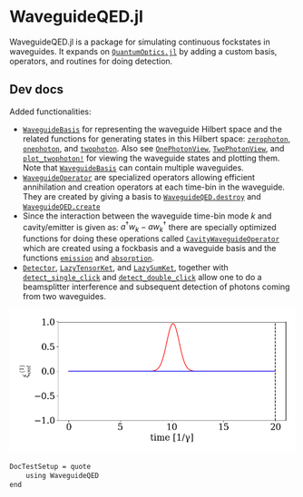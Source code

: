 # WaveguideQED.jl

WaveguideQED.jl is a package for simulating continuous fockstates in waveguides. It expands on [`QuantumOptics.jl`](https://qojulia.org/) by adding a custom basis, operators, and routines for doing detection. 

## Dev docs
Added functionalities:
* [`WaveguideBasis`](@ref) for representing the waveguide Hilbert space and the related functions for generating states in this Hilbert space: [`zerophoton`](@ref), [`onephoton`](@ref), and [`twophoton`](@ref). Also see [`OnePhotonView`](@ref), [`TwoPhotonView`](@ref), and [`plot_twophoton!`](@ref) for viewing the waveguide states and plotting them. Note that [`WaveguideBasis`](@ref) can contain multiple waveguides.
* [`WaveguideOperator`](@ref) are specialized operators allowing efficient annihilation and creation operators at each time-bin in the waveguide. They are created by giving a basis to [`WaveguideQED.destroy`](@ref) and [`WaveguideQED.create`](@ref)
* Since the interaction between the waveguide time-bin mode $k$ and cavity/emitter is given as: $a^\dagger w_k - a w_k^\dagger$ there are specially optimized functions for doing these operations called [`CavityWaveguideOperator`](@ref) which are created using a fockbasis and a waveguide basis and the functions [`emission`](@ref) and [`absorption`](@ref).
* [`Detector`](@ref), [`LazyTensorKet`](@ref), and [`LazySumKet`](@ref), together with [`detect_single_click`](@ref) and [`detect_double_click`](@ref) allow one to do a beamsplitter interference and subsequent detection of photons coming from two waveguides. 

![alt text](./animations/firstgif.gif)

```@meta
DocTestSetup = quote
    using WaveguideQED
end
```

